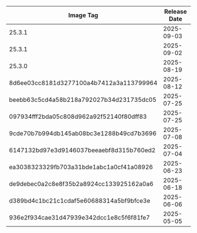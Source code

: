 | Image Tag                                | Release Date |
| ---------------------------------------- | ------------ |
| 25.3.1                                   | 2025-09-03   |
| 25.3.1                                   | 2025-09-02   |
| 25.3.0                                   | 2025-08-19   |
| 8d6ee03cc8181d3277100a4b7412a3a113799964 | 2025-08-12   |
| beebb63c5cd4a58b218a792027b34d231735dc05 | 2025-07-25   |
| 097934fff2bda05c808d962a92f52140f80dff83 | 2025-07-25   |
| 9cde70b7b994db145ab08bc3e1288b49cd7b3696 | 2025-07-08   |
| 6147132bd97e3d9146037beeaebf8d315b760ed2 | 2025-07-04   |
| ea3038323329fb703a31bde1abc1a0cf41a08926 | 2025-06-23   |
| de9debec0a2c8e8f35b2a8924cc133925162a0a6 | 2025-06-18   |
| d389bd4c1bc21c1cdaf5e60688314a5bf9bfce3e | 2025-06-06   |
| 936e2f934cae31d47939e342dcc1e8c5f6f81fe7 | 2025-05-05   |
